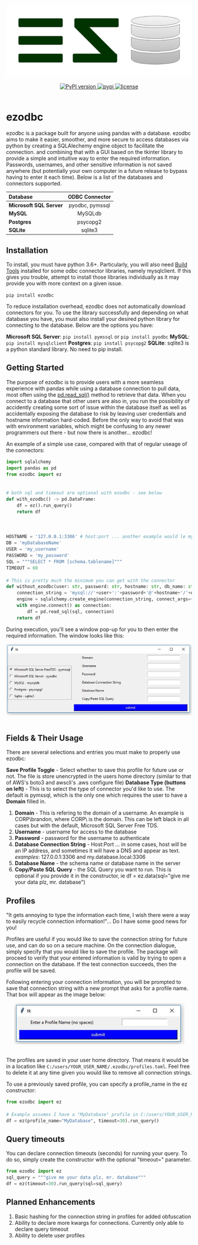 <div align="center">
  <img src="https://github.com/Brontomerus/ezodbc/blob/master/imgs/logo.jpg" alt="logo"/>
</div>

<br/>

<div align="center">
  <!-- Python version -->
  <a href="https://pypi.python.org/pypi/ezodbc">
    <img src="https://img.shields.io/badge/python-3.x-blue.svg?style=for-the-badge" alt="PyPI version"/>
  </a>
  <!-- PyPi -->
  <a href="https://pypi.org/project/ezodbc/">
    <img src="https://img.shields.io/pypi/v/ezodbc.svg?style=for-the-badge" alt="pypi" />
  </a>
  <!-- License -->
  <a href="https://opensource.org/licenses/MIT">
    <img src="https://img.shields.io/badge/license-BSD-green.svg?style=for-the-badge" alt="license"/>
  </a>
</div>

<br/>


# ezodbc

ezodbc is a package built for anyone using pandas with a database. ezodbc aims to make it easier, smoother, and more secure to access databases via python by creating a SQLAlechemy engine object to facilitate the connection. and combining that with a GUI based on the tkinter library to provide a simple and intuitive way to enter the required information. Passwords, usernames, and other sensitive information is not saved anywhere (but potentially your own computer in a future release to bypass having to enter it each time). Below is a list of the databases and connectors supported.


| Database                   |  ODBC Connector  | 
|:---------------------------|:----------------:|
| **Microsoft SQL Server**   | pyodbc, pymssql  |
| **MySQL**                  | MySQLdb          |
| **Postgres**               | psycopg2         |
| **SQLite**                 | sqlite3          |


## Installation

To install, you must have python 3.6+. Particularly, you will also need [Build Tools](https://www.microsoft.com/en-us/download/details.aspx?id=58317) installed for some odbc connector libraries, namely mysqlclient. If this gives you trouble, attempt to install those libraries individually as it may provide you with more context on a given issue.

`pip install ezodbc`

To reduce installation overhead, ezodbc does not automatically download connectors for you. To use the library successfully and depending on what database you have, you must also install your desired python library for connecting to the database. Below are the options you have:

__Microsoft SQL Server__: `pip install pymssql` or `pip install pyodbc`
__MySQL__: `pip install mysqlclient` 
__Postgres__: `pip install psycopg2`
__SQLite__: sqlite3 is a python standard library. No need to pip install.


## Getting Started

The purpose of ezodbc is to provide users with a more seamless experience with pandas while using a database connection to pull data, most often using the [pd.read_sql()](https://pandas.pydata.org/pandas-docs/stable/reference/api/pandas.read_sql.html) method to retrieve that data. When you connect to a database that other users are also in, you run the possibility of accidently creating some sort of issue within the database itself as well as accidentally exposing the database to risk by leaving user credentials and hostname information hard-coded. Before the only way to avoid that was with environment variables, which might be confusing to any newer programmers out there - but now there is another... ezodbc!

An example of a simple use case, compared with that of regular useage of the connectors:
```python
import sqlalchemy
import pandas as pd
from ezodbc import ez


# both sql and timeout are optional with ezodbc - see below
def with_ezodbc() -> pd.DataFrame:
    df = ez().run_query()
    return df



HOSTNAME = '127.0.0.1:3306' # host:port ... another example would le my.database.local:3306 if there is a DNS
DB = 'myDatabaseName'
USER = 'my_username'
PASSWORD = 'my_password'
SQL = """SELECT * FROM [schema.tablename]"""
TIMEOUT = 60

# This is pretty much the minimum you can get with the connector
def without_ezodbc(user: str, password: str, hostname: str, db_name: str, sql: str, timeout: int = 30) -> pd.DataFrame:
    connection_string = 'mysql://'+user+':'+password+'@'+hostname+'/'+db_name
    engine = sqlalchemy.create_engine(connection_string, connect_args={'connect_timeout': 30}})
    with engine.connect() as connection:
        df = pd.read_sql(sql, connection)
    return df

```

During execution, you'll see a window pop-up for you to then enter the required information. The window looks like this:
<br/>
<div align="center">
  <img src="https://github.com/Brontomerus/ezodbc/blob/master/imgs/popup.JPG" alt="pop-up"/>
</div>
<br/>


## Fields & Their Usage

There are several selections and entries you must make to properly use ezodbc:

__Save Profile Toggle__ - Select whether to save this profile for future use or not. The file is store unencrypted in the users home directory (similar to that of AWS's boto3 and awscli's .aws configure file)
__Database Type (buttons on left)__ - This is to select the type of connector you'd like to use. The default is pymssql, which is the only one which requires the user to have a __Domain__ filled in.

1. __Domain__ - This is refering to the domain of a username. An example is CORP\brandon, where CORP\ is the domain. This can be left black in all cases but with the default, Microsoft SQL Server Free TDS.
2. __Username__ - username for access to the database
3. __Password__ - password for the username to authenticate
4. __Database Connection String__ - Host:Port ... in some cases, host will be an IP address, and sometimes it will have a DNS and appear as text. _examples_: 127.0.0.1:3306 and my.database.local:3306
5. __Database Name__ - the schema name or database name in the server 
6. __Copy/Paste SQL Query__ - the SQL Query you want to run. This is optional if you provide it in the constructor, ie df = ez.data(sql="give me your data plz, mr. database")





## Profiles

"It gets annoying to type the information each time, I wish there were a way to easily recycle connection information!"... Do I have some good news for you!

Profiles are useful if you would like to save the connection string for future use, and can do so on a secure machine. On the connection dialogue, simply specify that you would like to save the profile. The package will proceed to verify that your entered information is valid by trying to open a connection on the database. If the test connection succeeds, then the profile will be saved.

Following entering your connection information, you will be prompted to save that connection string with a new prompt that asks for a profile name. That box will appear as the image below:
<br/>
<div align="center">
  <img src="https://github.com/Brontomerus/ezodbc/blob/master/imgs/save_profile.JPG" alt="save-profile-pop-up"/>
</div>
<br/>

The profiles are saved in your user home directory. That means it would be in a location like `C:/users/YOUR_USER_NAME/.ezodbc/profiles.toml`. Feel free to delete it at any time given you would like to remove all connection strings.

To use a previously saved profile, you can specify a profile_name in the ez constructor:

```python
from ezodbc import ez

# Example assumes I have a "MyDatabase" profile in C:/users/YOUR_USER_NAME/.ezodbc/profiles.toml
df = ez(profile_name="MyDatabase", timeout=30).run_query()

```




## Query timeouts

You can declare connection timeouts (seconds) for running your query. To do so, simply create the constructor with the optional "timeout=" parameter.

```python
from ezodbc import ez
sql_query = """give me your data plz, mr. database"""
df = ez(timeout=30).run_query(sql=sql_query)
```


## Planned Enhancements

1. Basic hashing for the connection string in profiles for added obfuscation
2. Ability to declare more kwargs for connections. Currently only able to declare query timeout
3. Ability to delete user profiles

